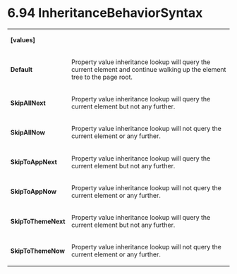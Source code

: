 <html dir="LTR" xmlns:mshelp="http://msdn.microsoft.com/mshelp" xmlns:ddue="http://ddue.schemas.microsoft.com/authoring/2003/5" xmlns:xlink="http://www.w3.org/1999/xlink" xmlns:tool="http://www.microsoft.com/tooltip"><body><input type="hidden" id="userDataCache" class="userDataStyle"><input type="hidden" id="hiddenScrollOffset"><img id="dropDownImage" style="display:none; height:0; width:0;" src="../local/drpdown.gif"><img id="dropDownHoverImage" style="display:none; height:0; width:0;" src="../local/drpdown_orange.gif"><img id="collapseImage" style="display:none; height:0; width:0;" src="../local/collapse.gif"><img id="expandImage" style="display:none; height:0; width:0;" src="../local/exp.gif"><img id="collapseAllImage" style="display:none; height:0; width:0;" src="../local/collall.gif"><img id="expandAllImage" style="display:none; height:0; width:0;" src="../local/expall.gif"><img id="copyImage" style="display:none; height:0; width:0;" src="../local/copycode.gif"><img id="copyHoverImage" style="display:none; height:0; width:0;" src="../local/copycodeHighlight.gif"><div id="header"><h1 class="heading">6.94 InheritanceBehaviorSyntax</h1></div><div id="mainSection"><div id="mainBody"><div id="allHistory" class="saveHistory" onsave="saveAll()" onload="loadAll()"></div>




<p xmlns:wsd="http://wsdev.schemas.microsoft.com/authoring/2008/2" xmlns:msxsl="urn:schemas-microsoft-com:xslt" xmlns:script="urn:script" xmlns:build="urn:build">
<div id="sectionSection0" class="section" name="collapseableSection"><content xmlns="http://ddue.schemas.microsoft.com/authoring/2003/5" xmlns:wsd="http://wsdev.schemas.microsoft.com/authoring/2008/2" xmlns:msxsl="urn:schemas-microsoft-com:xslt" xmlns:script="urn:script" xmlns:build="urn:build">
				</content></div><div id="sectionSection1" class="section" name="collapseableSection"><content xmlns="http://ddue.schemas.microsoft.com/authoring/2003/5" xmlns:wsd="http://wsdev.schemas.microsoft.com/authoring/2008/2" xmlns:msxsl="urn:schemas-microsoft-com:xslt" xmlns:script="urn:script" xmlns:build="urn:build">
					<p xmlns=""><b></b></p><table class="ProtocolAuthoredTable" xmlns=""><tr>
								<td>
									<p>
										<b>[values]</b>
									</p>
								</td>
								<td>
								</td>
							</tr><tr>
							<td>
								<p>
									<b>Default</b>
								</p>
							</td>
							<td>
								<p>Property value inheritance lookup will query the current element and continue walking up the element tree to the page root.</p>
							</td>
						</tr><tr>
							<td>
								<p>
									<b>SkipAllNext</b>
								</p>
							</td>
							<td>
								<p>Property value inheritance lookup will query the current element but not any further.</p>
							</td>
						</tr><tr>
							<td>
								<p>
									<b>SkipAllNow</b>
								</p>
							</td>
							<td>
								<p>Property value inheritance lookup will not query the current element or any further.</p>
							</td>
						</tr><tr>
							<td>
								<p>
									<b>SkipToAppNext</b>
								</p>
							</td>
							<td>
								<p>Property value inheritance lookup will query the current element but not any further.</p>
							</td>
						</tr><tr>
							<td>
								<p>
									<b>SkipToAppNow</b>
								</p>
							</td>
							<td>
								<p>Property value inheritance lookup will not query the current element or any further.</p>
							</td>
						</tr><tr>
							<td>
								<p>
									<b>SkipToThemeNext</b>
								</p>
							</td>
							<td>
								<p>Property value inheritance lookup will query the current element but not any further.</p>
							</td>
						</tr><tr>
							<td>
								<p>
									<b>SkipToThemeNow</b>
								</p>
							</td>
							<td>
								<p>Property value inheritance lookup will not query the current element or any further.</p>
							</td>
						</tr></table>
				</content></div><!--[if gte IE 5]>
			<tool:tip element="languageFilterToolTip" avoidmouse="false"/>
		<![endif]--></div><a name="feedback"></a><span></span></div></body></html>
